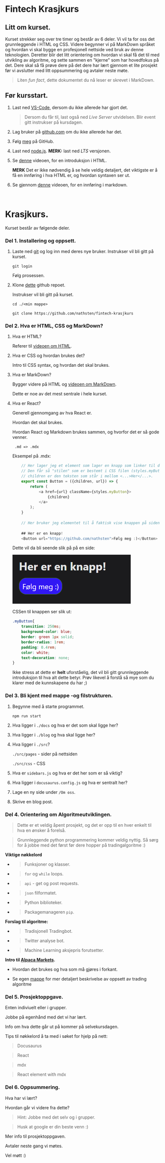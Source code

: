 # Fintech Krasjkurs

## Litt om kurset. 
Kurset strekker seg over tre timer og består av 6 deler. Vi vil ta for oss det grunnleggende i HTML og CSS. Videre begynner vi på MarkDown språket og hvordan vi skal bygge en profesjonell nettside ved bruk av denne teknologien. Deretter blir det litt orientering om hvordan vi skal få det til med utvikling av algoritme, og sette sammen en "kjerne" som har hovedfokus på det. Dere skal så få prøve dere på det dere har lært gjennom et lite prosjekt før vi avslutter med litt oppsummering og avtaler neste møte. 

>Liten _fun fact_, dette dokumentet du nå leser er skrevet i MarkDown. 

## Før kursstart. 

1. Last ned [VS-Code](https://code.visualstudio.com/), dersom du ikke allerede har gjort det. 
    > Dersom du får til, last også ned _Live Server_ utvidelsen. Blir event gitt instrukser på kursdagen. 

2. Lag bruker på [github.com](https://github.com/) om du ikke allerede har det.

3. Følg [meg](https://github.com/nathsten) på GitHub. 

4. Last ned [node.js](https://nodejs.org/en/). **MERK:** last ned _LTS_ versjonen. 

5. Se [denne](https://www.youtube.com/watch?v=UB1O30fR-EE&t=2957s&ab_channel=TraversyMedia) videoen, for en introduksjon i HTML.

    **MERK** Det er ikke nødvendig å se hele veldig detaljert, det viktigste er å få en innføring i hva HTML er, og hvordan syntaxen ser ut. 

6. Se gjennom [denne](https://www.youtube.com/watch?v=HUBNt18RFbo&ab_channel=TraversyMedia) videoen, for en innføring i markdown. 

<br>

# Krasjkurs.

Kurset består av følgende deler. 

### **Del 1. Installering og oppsett.** 

1. Laste ned [git](https://git-scm.com/downloads) og log inn med deres nye bruker. Instrukser vil bli gitt på kurset.

    ````
    git login
    ````

    Følg prosessen. 

2. Klone [dette](https://github.com/nathsten/fintech-krasjkurs) github repoet. 

    Instrukser vil bli gitt på kurset. 

    ````
    cd ./<min mappe>
    ````

    ````
    git clone https://github.com/nathsten/fintech-krasjkurs
    ````

### **Del 2. Hva er HTML, CSS og MarkDown?**

1. Hva er HTML?

    Referer til [videoen om HTML](https://www.youtube.com/watch?v=UB1O30fR-EE&t=2957s&ab_channel=TraversyMedia). 

2. Hva er CSS og hvordan brukes det?

    Intro til CSS syntax, og hvordan det skal brukes. 

3. Hva er MarkDown?

    Bygger videre på HTML og [videoen om MarkDown](https://www.youtube.com/watch?v=HUBNt18RFbo&ab_channel=TraversyMedia).

    Dette er noe av det mest sentrale i hele kurset. 

4. Hva er React?

    Generell gjennomgang av hva React er.

    Hvordan det skal brukes. 

    Hvordan React og Markdown brukes sammen, og hvorfor det er så gode venner. 

        .md => .mdx

    Eksempel på .mdx:

    ````javascript
        // Her lager jeg et element som lager en knapp som linker til den urlen som blir sent inn. 
        // Den får så "stilen" som er bestemt i CSS filen (styles.myButton). 
        // children er den teksten som står i mellom <...>Her</...>. 
        export const Button = ({children, url}) => {
            return (
                <a href={url} className={styles.myButton}>
                    {children}
                </a>
            );
        }

        // Her bruker jeg elementet til å faktisk vise knappen på siden:

        ## Her er en knapp!
        <Button url="https://github.com/nathsten">Følg meg :)</Button>
    ````

    Dette vil da bli seende slik på på en side:

    ![](./exmdx.png)

    CSSen til knappen ser slik ut:

    ````CSS
    .myButton{
        transition: 250ms;
        background-color: blue;
        border: green 1px solid;
        border-radius: 1rem;
        padding: 0.4rem;
        color: white;
        text-decoration: none;
    }
    ````

    Ikke stress at dette er **helt** uforståelig, det vil bli gitt grunnleggende introduksjon til hva alt dette betyr. Prøv likevel å forstå så mye som du klarer med de kunnskapene du har ;)

### **Del 3. Bli kjent med mappe -og filstrukturen.**

1. Begynne med å starte programmet.

    ````
    npm run start
    ````

2. Hva ligger i ````./docs```` og hva er det som skal ligge her?

3. Hva ligger i ````./blog```` og hva skal ligge her?

4. Hva ligger i ````./src````?

    ````./src/pages```` - sider på nettsiden

    ````./src/css```` - CSS

5. Hva er ````sidebars.js```` og hva er det her som er så viktig?

6. Hva ligger i ````docusaurus.config.js```` og hva er sentralt her?

7. Lage en ny side under `/Om oss`.

8. Skrive en blog post. 

### **Del 4. Orientering om Algoritmeutviklingen.** 

> Dette er et veldig åpent prosjekt, og det er opp til en hver enkelt til hva en ønsker å forelså. 

> Grunnleggende python programmering kommer veldig nyttig. Så sørg for å jobbe med det først før dere hopper på tradingalgoritme :)


**Viktige nøkkelord**
* > Funksjoner og klasser. 

* > `for` og `while` loops.

* > `api` - get og post requests. 

* > `json` filformatet. 

* > Python biblioteker.

* > Packagemanageren `pip`. 

**Forslag til algoritme:**

* >Tradisjonell Tradingbot. 

* >Twitter analyse bot. 

* >Machine Learning aksjepris forutsetter. 

**Intro til [Alpaca Markets](https://alpaca.markets/docs/api-references/trading-api/).**

* Hvordan det brukes og hva som må gjøres i forkant. 

* Se egen [mappe](https://github.com/nathsten/fintech-krasjkurs/tree/main/algo) for mer detaljert beskrivelse av oppsett av trading algoritme

### **Del 5. Prosjektoppgave.** 

Enten indiviuelt eller i grupper.

Jobbe på egenhånd med det vi har lært. 

Info om hva dette går ut på kommer på selvekursdagen. 

Tips til nøkkelord å ta med i søket for hjelp på nett:

> Docusaurus

> React

> mdx

>React element with mdx


### **Del 6. Oppsummering.**

Hva har vi lært?

Hvordan går vi videre fra dette?

> Hint: Jobbe med det selv og i grupper. 

> Husk at google er din beste venn :)

Mer info til prosjektoppgaven. 

Avtaler neste gang vi møtes. 

Vel møtt :)